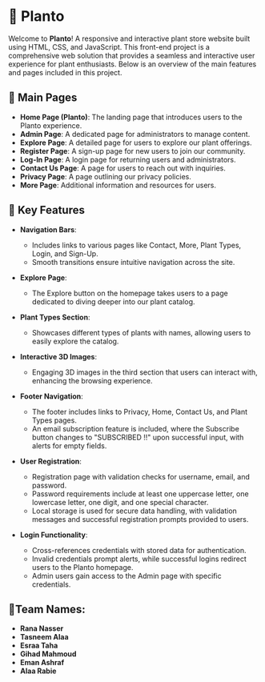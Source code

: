 # 🌱 Planto

Welcome to **Planto**! A responsive and interactive plant store website built using HTML, CSS, and JavaScript. This front-end project is a comprehensive web solution that provides a seamless and interactive user experience for plant enthusiasts. Below is an overview of the main features and pages included in this project.

## 🚀 Main Pages

- **Home Page (Planto)**: The landing page that introduces users to the Planto experience.
- **Admin Page**: A dedicated page for administrators to manage content.
- **Explore Page**: A detailed page for users to explore our plant offerings.
- **Register Page**: A sign-up page for new users to join our community.
- **Log-In Page**: A login page for returning users and administrators.
- **Contact Us Page**: A page for users to reach out with inquiries.
- **Privacy Page**: A page outlining our privacy policies.
- **More Page**: Additional information and resources for users.

## 🚀 Key Features

- **Navigation Bars**: 
  - Includes links to various pages like Contact, More, Plant Types, Login, and Sign-Up. 
  - Smooth transitions ensure intuitive navigation across the site.

- **Explore Page**: 
  - The Explore button on the homepage takes users to a page dedicated to diving deeper into our plant catalog.

- **Plant Types Section**: 
  - Showcases different types of plants with names, allowing users to easily explore the catalog.

- **Interactive 3D Images**: 
  - Engaging 3D images in the third section that users can interact with, enhancing the browsing experience.

- **Footer Navigation**: 
  - The footer includes links to Privacy, Home, Contact Us, and Plant Types pages. 
  - An email subscription feature is included, where the Subscribe button changes to "SUBSCRIBED !!" upon successful input, with alerts for empty fields.

- **User Registration**:
  - Registration page with validation checks for username, email, and password. 
  - Password requirements include at least one uppercase letter, one lowercase letter, one digit, and one special character.
  - Local storage is used for secure data handling, with validation messages and successful registration prompts provided to users.

- **Login Functionality**: 
  - Cross-references credentials with stored data for authentication. 
  - Invalid credentials prompt alerts, while successful logins redirect users to the Planto homepage.
  - Admin users gain access to the Admin page with specific credentials.

## 🚀Team Names:
- **Rana Nasser**
- **Tasneem Alaa**
- **Esraa Taha**
- **Gihad Mahmoud**
- **Eman Ashraf**
- **Alaa Rabie**

